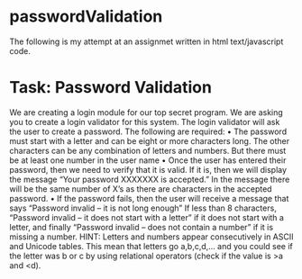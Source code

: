 # passwordValidation

The following is my attempt at an assignmet written in html text/javascript code.

# Task: Password Validation

We are creating a login module for our top secret program. We are asking you to create a login validator
for this system. The login validator will ask the user to create a password. The following are required:
• The password must start with a letter and can be eight or more characters long. The
other characters can be any combination of letters and numbers. But there must be at least one number
in the user name
• Once the user has entered their password, then we need to verify that it is valid. If it is,
then we will display the message “Your password XXXXXXX is accepted.” In the message there will be
the same number of X’s as there are characters in the accepted password.
• If the password fails, then the user will receive a message that says “Password invalid –
it is not long enough” If less than 8 characters, “Password invalid – it does not start with a letter” if it
does not start with a letter, and finally “Password invalid – does not contain a number” if it is
missing a number.
HINT: Letters and numbers appear consecutively in ASCII and Unicode tables. This mean that letters go
a,b,c,d,… and you could see if the letter was b or c by using relational operators (check if the value is >a
and <d).
